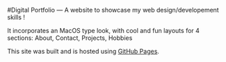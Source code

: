 #Digital Portfolio — A website to showcase my web design/developement skills !

It incorporates an MacOS type look, with cool and fun layouts for 4 sections: About, Contact, Projects, Hobbies

This site was built and is hosted using [GitHub Pages](https://aylaibrahim.github.io/digital-portfolio/).

